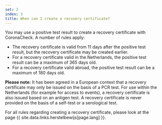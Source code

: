 ```yaml
---
set: 2
index: 3
title: When can I create a recovery certificate?
---
```

You may use a positive test result to create a recovery certificate with CoronaCheck. A number of rules apply:

- The recovery certificate is valid from 11 days after the positive test result, but the recovery certificate may be created earlier.
- For a recovery certificate valid in the Netherlands, the positive test result can be a maximum of 365 days old.
- For a recovery certificate valid abroad, the positive test result can be a maximum of 180 days old.

**Please note:** It has been agreed in a European context that a recovery certificate may only be issued on the basis of a PCR test. For use within the Netherlands (for example for access to events), a recovery certificate is also issued based on an antigen test. A recovery certificate is never provided on the basis of a self-test or a serological test.

For all rules regarding creating a recovery certificate, please look at the page {{ site.data.links.herstelbewijs[page.lang] }}.
